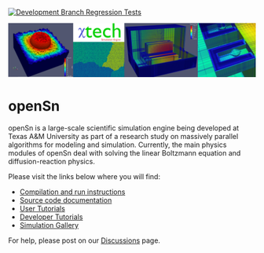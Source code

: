 [![Development Branch Regression Tests](https://github.com/Open-Sn/openSn/actions/workflows/Regression.yaml/badge.svg)](https://github.com/Open-Sn/openSn/actions/workflows/Regression.yaml)  

<p align="center">
  <img src="doc/HTMLimages/CoolPics/banner.png" width="700">
</p>

# openSn #

openSn is a large-scale scientific simulation engine being developed at 
Texas A&M University as part of a research study on massively parallel 
algorithms for modeling and simulation. Currently, the main physics modules 
of openSn deal with solving the linear Boltzmann equation and 
diffusion-reaction physics.

Please visit the links below where you will find:

- [Compilation and run instructions](doc/Start_install.md)
- [Source code documentation](doc/Start_source_code_doc.md)
- [User Tutorials](doc/Start_user_tutorials.md)
- [Developer Tutorials](doc/Start_developer_tutorials.md)
- [Simulation Gallery](doc/Gallery.md)

For help, please post on our [Discussions](https://github.com/Open-Sn/openSn/discussions) page.
